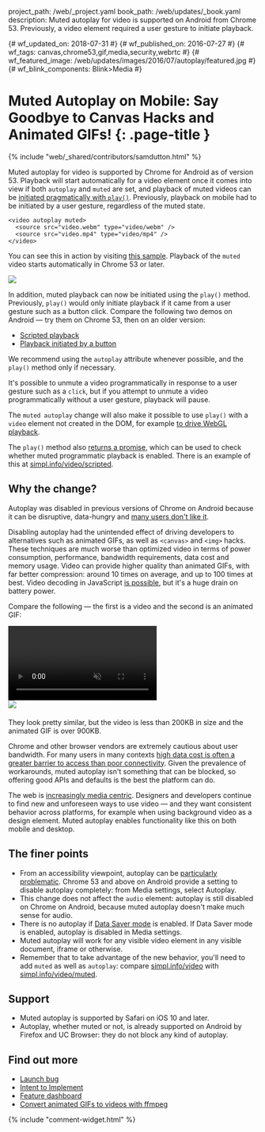 project_path: /web/_project.yaml
book_path: /web/updates/_book.yaml
description: Muted autoplay for video is supported on Android from Chrome 53. Previously, a video element required a user gesture to initiate playback.

{# wf_updated_on: 2018-07-31 #}
{# wf_published_on: 2016-07-27 #}
{# wf_tags: canvas,chrome53,gif,media,security,webrtc #}
{# wf_featured_image: /web/updates/images/2016/07/autoplay/featured.jpg #}
{# wf_blink_components: Blink>Media #}

# Muted Autoplay on Mobile: Say Goodbye to Canvas Hacks and Animated GIFs! {: .page-title }

{% include "web/_shared/contributors/samdutton.html" %}



<style>
.screenshot-landscape {
  max-width: 60%;
}
.screenshot-portrait {
  max-width: 35%;
}
@media screen and (max-width: 500px) {
  img.screenshot {
    max-width: 100%;
  }
}
</style>

Muted autoplay for video is supported by Chrome for Android as of version 53. Playback will start automatically for a video element once it comes into view if both `autoplay` and `muted` are set, and playback of muted videos can be [initiated pragmatically with `play()`](/web/updates/2016/03/play-returns-promise). Previously, playback on mobile had to be initiated by a user gesture, regardless of the muted state.


    <video autoplay muted>
      <source src="video.webm" type="video/webm" />
      <source src="video.mp4" type="video/mp4" />
    </video>
    

You can see this in action by visiting [this sample](https://googlechrome.github.io/samples/muted-autoplay/index.html). Playback of the `muted` video starts automatically in Chrome 53 or later.

<img src="/web/updates/images/2016/07/autoplay/screenshot.jpg">

In addition, muted playback can now be initiated using the `play()` method. Previously, `play()` would only initiate playback if it came from a user gesture such as a button click. Compare the following two demos on Android — try them on Chrome 53, then on an older version:

* [Scripted playback](https://simpl.info/video/scripted)
* [Playback initiated by a button](https://simpl.info/video/button)

We recommend using the `autoplay` attribute whenever possible, and the `play()` method only if necessary.

It's possible to unmute a video programmatically in response to a user gesture such as a `click`, but if you attempt to unmute a video programmatically without a user gesture, playback will pause.

The `muted autoplay` change will also make it possible to use `play()` with a `video` element not created in the DOM, for example [to drive WebGL playback](https://groups.google.com/a/chromium.org/d/msg/blink-dev/Q1cnzNI2GpI/-T5luh_xAwAJ).

The `play()` method also [returns a promise](/web/updates/2016/03/play-returns-promise), which can be used to check whether muted programmatic playback is enabled. There is an example of this at [simpl.info/video/scripted](https://simpl.info/video/scripted).

## Why the change?

Autoplay was disabled in previous versions of Chrome on Android because it can be disruptive, data-hungry and [many users don't like it](http://ux.stackexchange.com/questions/5252/video-and-audio-autoplay-evidence-that-its-bad-practice).

Disabling autoplay had the unintended effect of driving developers to alternatives such as animated GIFs, as well as `<canvas>` and `<img>` hacks. These techniques are much worse than optimized video in terms of power consumption, performance, bandwidth requirements, data cost and memory usage. Video can provide higher quality than animated GIFs, with far better compression: around 10 times on average, and up to 100 times at best. Video decoding in JavaScript [is possible](https://github.com/mbebenita/Broadway), but it's a huge drain on battery power.

Compare the following — the first is a video and the second is an animated GIF:

<video id="chrome-clip" autoplay loop muted>
  <source src="/web/updates/videos/2016/07/autoplay/chrome-clip.webm" type="video/webm" />
  <source src="/web/updates/videos/2016/07/autoplay/chrome-clip.mp4" type="video/mp4" />
  <p>Your browser does not support the video element.</p>
</video>

<img src="/web/updates/images/2016/07/autoplay/chrome-clip.gif" style="display: block; margin: 0 0 20px 0;">

They look pretty similar, but the video is less than 200KB in size and the animated GIF is over 900KB.

Chrome and other browser vendors are extremely cautious about user bandwidth. For many users in many contexts [high data cost is often a greater barrier to access than poor connectivity](/web/billions/#conserve-data-usage). Given the prevalence of workarounds, muted autoplay isn't something that can be blocked, so offering good APIs and defaults is the best the platform can do.

The web is [increasingly media centric](http://www.cisco.com/c/en/us/solutions/collateral/service-provider/visual-networking-index-vni/vni-hyperconnectivity-wp.html). Designers and developers continue to find new and unforeseen ways to use video — and they want consistent behavior across platforms, for example when using background video as a design element. Muted autoplay enables functionality like this on both mobile and desktop.

## The finer points

* From an accessibility viewpoint, autoplay can be [particularly problematic](https://www.abilitynet.org.uk/blog/why-autoplay-accessibility-issue). Chrome 53 and above on Android provide a setting to disable autoplay completely: from Media settings, select Autoplay.
* This change does not affect the `audio` element: autoplay is still disabled on Chrome on Android, because muted autoplay doesn't make much sense for audio.
* There is no autoplay if [Data Saver mode](https://support.google.com/chrome/answer/2392284) is enabled. If Data Saver mode is enabled, autoplay is disabled in Media settings.
* Muted autoplay will work for any visible video element in any visible document, iframe or otherwise.
* Remember that to take advantage of the new behavior, you'll need to add `muted` as well as `autoplay`: compare [simpl.info/video](https://simpl.info/video) with [simpl.info/video/muted](https://simpl.info/video/muted).

## Support

* Muted autoplay is supported by Safari on iOS 10 and later.
* Autoplay, whether muted or not, is already supported on Android by Firefox and UC Browser: they do not block any kind of autoplay.

## Find out more

* [Launch bug](https://crbug.com/618000)
* [Intent to Implement](https://groups.google.com/a/chromium.org/forum/#!topic/blink-dev/Q1cnzNI2GpI)
* [Feature dashboard](https://www.chromestatus.com/features/4864052794753024)
* [Convert animated GIFs to videos with ffmpeg](http://rigor.com/blog/2015/12/optimizing-animated-gifs-with-html5-video)


{% include "comment-widget.html" %}
